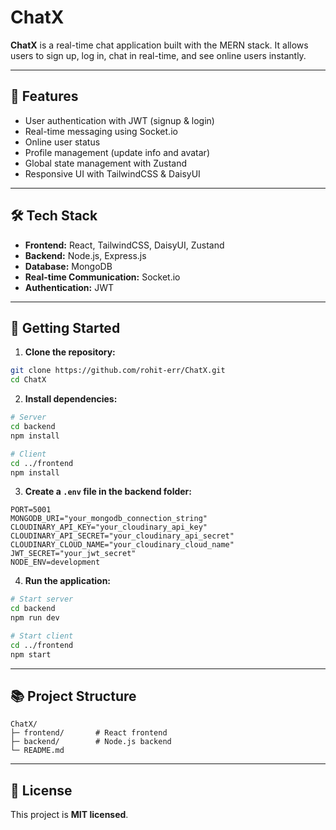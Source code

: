# ChatX

**ChatX** is a real-time chat application built with the MERN stack. It allows users to sign up, log in, chat in real-time, and see online users instantly.

---

## 🌟 Features

- User authentication with JWT (signup & login)
- Real-time messaging using Socket.io
- Online user status
- Profile management (update info and avatar)
- Global state management with Zustand
- Responsive UI with TailwindCSS & DaisyUI

---

## 🛠️ Tech Stack

- **Frontend:** React, TailwindCSS, DaisyUI, Zustand
- **Backend:** Node.js, Express.js
- **Database:** MongoDB
- **Real-time Communication:** Socket.io
- **Authentication:** JWT

---

## 🚀 Getting Started

1. **Clone the repository:**

```bash
git clone https://github.com/rohit-err/ChatX.git
cd ChatX
```

2. **Install dependencies:**

```bash
# Server
cd backend
npm install

# Client
cd ../frontend
npm install
```

3. **Create a `.env` file in the backend folder:**

```env
PORT=5001
MONGODB_URI="your_mongodb_connection_string"
CLOUDINARY_API_KEY="your_cloudinary_api_key"
CLOUDINARY_API_SECRET="your_cloudinary_api_secret"
CLOUDINARY_CLOUD_NAME="your_cloudinary_cloud_name"
JWT_SECRET="your_jwt_secret"
NODE_ENV=development
```

4. **Run the application:**

```bash
# Start server
cd backend
npm run dev

# Start client
cd ../frontend
npm start
```

---

## 📚 Project Structure

```
ChatX/
├─ frontend/       # React frontend
├─ backend/        # Node.js backend
└─ README.md
```

---

## 📌 License

This project is **MIT licensed**.